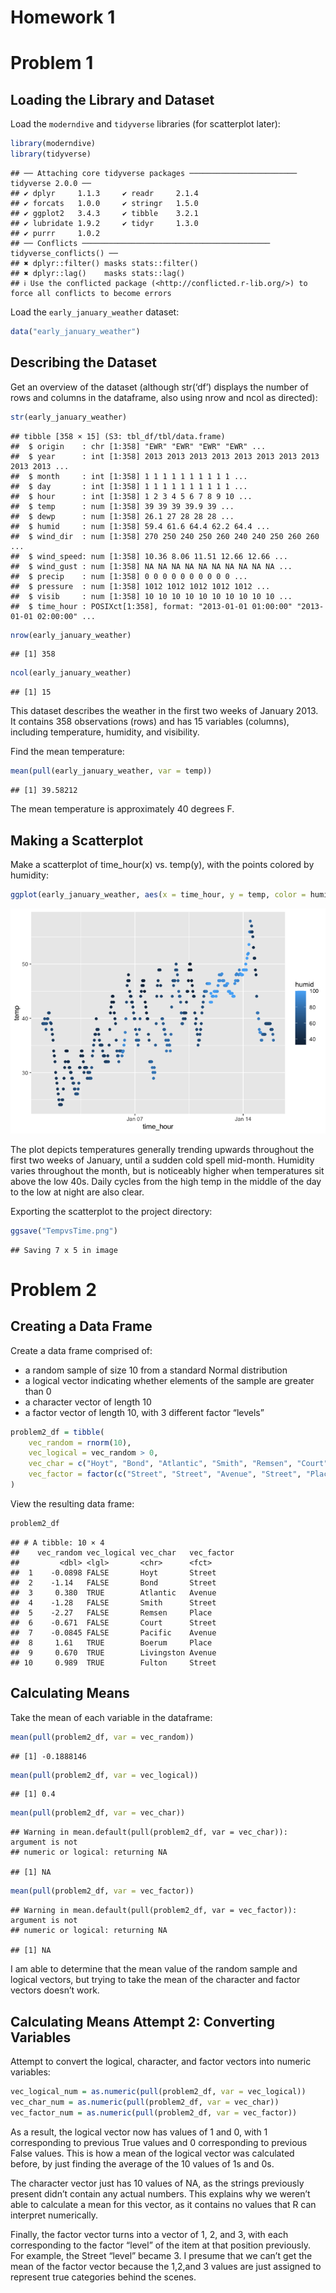 Homework 1
================

# Problem 1

## Loading the Library and Dataset

Load the `moderndive` and `tidyverse` libraries (for scatterplot later):

``` r
library(moderndive)
library(tidyverse)
```

    ## ── Attaching core tidyverse packages ──────────────────────── tidyverse 2.0.0 ──
    ## ✔ dplyr     1.1.3     ✔ readr     2.1.4
    ## ✔ forcats   1.0.0     ✔ stringr   1.5.0
    ## ✔ ggplot2   3.4.3     ✔ tibble    3.2.1
    ## ✔ lubridate 1.9.2     ✔ tidyr     1.3.0
    ## ✔ purrr     1.0.2     
    ## ── Conflicts ────────────────────────────────────────── tidyverse_conflicts() ──
    ## ✖ dplyr::filter() masks stats::filter()
    ## ✖ dplyr::lag()    masks stats::lag()
    ## ℹ Use the conflicted package (<http://conflicted.r-lib.org/>) to force all conflicts to become errors

Load the `early_january_weather` dataset:

``` r
data("early_january_weather")
```

## Describing the Dataset

Get an overview of the dataset (although str(‘df’) displays the number
of rows and columns in the dataframe, also using nrow and ncol as
directed):

``` r
str(early_january_weather)
```

    ## tibble [358 × 15] (S3: tbl_df/tbl/data.frame)
    ##  $ origin    : chr [1:358] "EWR" "EWR" "EWR" "EWR" ...
    ##  $ year      : int [1:358] 2013 2013 2013 2013 2013 2013 2013 2013 2013 2013 ...
    ##  $ month     : int [1:358] 1 1 1 1 1 1 1 1 1 1 ...
    ##  $ day       : int [1:358] 1 1 1 1 1 1 1 1 1 1 ...
    ##  $ hour      : int [1:358] 1 2 3 4 5 6 7 8 9 10 ...
    ##  $ temp      : num [1:358] 39 39 39 39.9 39 ...
    ##  $ dewp      : num [1:358] 26.1 27 28 28 28 ...
    ##  $ humid     : num [1:358] 59.4 61.6 64.4 62.2 64.4 ...
    ##  $ wind_dir  : num [1:358] 270 250 240 250 260 240 240 250 260 260 ...
    ##  $ wind_speed: num [1:358] 10.36 8.06 11.51 12.66 12.66 ...
    ##  $ wind_gust : num [1:358] NA NA NA NA NA NA NA NA NA NA ...
    ##  $ precip    : num [1:358] 0 0 0 0 0 0 0 0 0 0 ...
    ##  $ pressure  : num [1:358] 1012 1012 1012 1012 1012 ...
    ##  $ visib     : num [1:358] 10 10 10 10 10 10 10 10 10 10 ...
    ##  $ time_hour : POSIXct[1:358], format: "2013-01-01 01:00:00" "2013-01-01 02:00:00" ...

``` r
nrow(early_january_weather)
```

    ## [1] 358

``` r
ncol(early_january_weather)
```

    ## [1] 15

This dataset describes the weather in the first two weeks of January
2013. It contains 358 observations (rows) and has 15 variables
(columns), including temperature, humidity, and visibility.

Find the mean temperature:

``` r
mean(pull(early_january_weather, var = temp))
```

    ## [1] 39.58212

The mean temperature is approximately 40 degrees F.

## Making a Scatterplot

Make a scatterplot of time_hour(x) vs. temp(y), with the points colored
by humidity:

``` r
ggplot(early_january_weather, aes(x = time_hour, y = temp, color = humid)) + geom_point()
```

![](p8105_hw1_erm2195_files/figure-gfm/unnamed-chunk-5-1.png)<!-- -->

The plot depicts temperatures generally trending upwards throughout the
first two weeks of January, until a sudden cold spell mid-month.
Humidity varies throughout the month, but is noticeably higher when
temperatures sit above the low 40s. Daily cycles from the high temp in
the middle of the day to the low at night are also clear.

Exporting the scatterplot to the project directory:

``` r
ggsave("TempvsTime.png")
```

    ## Saving 7 x 5 in image

# Problem 2

## Creating a Data Frame

Create a data frame comprised of:

- a random sample of size 10 from a standard Normal distribution
- a logical vector indicating whether elements of the sample are greater
  than 0
- a character vector of length 10
- a factor vector of length 10, with 3 different factor “levels”

``` r
problem2_df = tibble(
    vec_random = rnorm(10),
    vec_logical = vec_random > 0,
    vec_char = c("Hoyt", "Bond", "Atlantic", "Smith", "Remsen", "Court", "Pacific", "Boerum", "Livingston", "Fulton"),
    vec_factor = factor(c("Street", "Street", "Avenue", "Street", "Place", "Street", "Avenue", "Place", "Avenue", "Street"))
)
```

View the resulting data frame:

``` r
problem2_df
```

    ## # A tibble: 10 × 4
    ##    vec_random vec_logical vec_char   vec_factor
    ##         <dbl> <lgl>       <chr>      <fct>     
    ##  1    -0.0898 FALSE       Hoyt       Street    
    ##  2    -1.14   FALSE       Bond       Street    
    ##  3     0.380  TRUE        Atlantic   Avenue    
    ##  4    -1.28   FALSE       Smith      Street    
    ##  5    -2.27   FALSE       Remsen     Place     
    ##  6    -0.671  FALSE       Court      Street    
    ##  7    -0.0845 FALSE       Pacific    Avenue    
    ##  8     1.61   TRUE        Boerum     Place     
    ##  9     0.670  TRUE        Livingston Avenue    
    ## 10     0.989  TRUE        Fulton     Street

## Calculating Means

Take the mean of each variable in the dataframe:

``` r
mean(pull(problem2_df, var = vec_random))
```

    ## [1] -0.1888146

``` r
mean(pull(problem2_df, var = vec_logical))
```

    ## [1] 0.4

``` r
mean(pull(problem2_df, var = vec_char))
```

    ## Warning in mean.default(pull(problem2_df, var = vec_char)): argument is not
    ## numeric or logical: returning NA

    ## [1] NA

``` r
mean(pull(problem2_df, var = vec_factor))
```

    ## Warning in mean.default(pull(problem2_df, var = vec_factor)): argument is not
    ## numeric or logical: returning NA

    ## [1] NA

I am able to determine that the mean value of the random sample and
logical vectors, but trying to take the mean of the character and factor
vectors doesn’t work.

## Calculating Means Attempt 2: Converting Variables

Attempt to convert the logical, character, and factor vectors into
numeric variables:

``` r
vec_logical_num = as.numeric(pull(problem2_df, var = vec_logical))
vec_char_num = as.numeric(pull(problem2_df, var = vec_char))
vec_factor_num = as.numeric(pull(problem2_df, var = vec_factor))
```

As a result, the logical vector now has values of 1 and 0, with 1
corresponding to previous True values and 0 corresponding to previous
False values. This is how a mean of the logical vector was calculated
before, by just finding the average of the 10 values of 1s and 0s.

The character vector just has 10 values of NA, as the strings previously
present didn’t contain any actual numbers. This explains why we weren’t
able to calculate a mean for this vector, as it contains no values that
R can interpret numerically.

Finally, the factor vector turns into a vector of 1, 2, and 3, with each
corresponding to the factor “level” of the item at that position
previously. For example, the Street “level” became 3. I presume that we
can’t get the mean of the factor vector because the 1,2,and 3 values are
just assigned to represent true categories behind the scenes.

